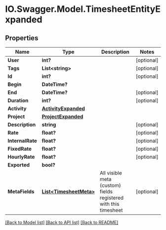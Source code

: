 # IO.Swagger.Model.TimesheetEntityExpanded
## Properties

Name | Type | Description | Notes
------------ | ------------- | ------------- | -------------
**User** | **int?** |  | [optional] 
**Tags** | **List&lt;string&gt;** |  | [optional] 
**Id** | **int?** |  | [optional] 
**Begin** | **DateTime?** |  | 
**End** | **DateTime?** |  | [optional] 
**Duration** | **int?** |  | [optional] 
**Activity** | [**ActivityExpanded**](ActivityExpanded.md) |  | 
**Project** | [**ProjectExpanded**](ProjectExpanded.md) |  | 
**Description** | **string** |  | [optional] 
**Rate** | **float?** |  | [optional] 
**InternalRate** | **float?** |  | [optional] 
**FixedRate** | **float?** |  | [optional] 
**HourlyRate** | **float?** |  | [optional] 
**Exported** | **bool?** |  | 
**MetaFields** | [**List&lt;TimesheetMeta&gt;**](TimesheetMeta.md) | All visible meta (custom) fields registered with this timesheet | [optional] 

[[Back to Model list]](../README.md#documentation-for-models) [[Back to API list]](../README.md#documentation-for-api-endpoints) [[Back to README]](../README.md)

